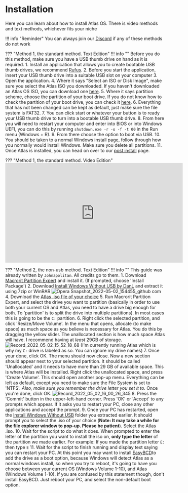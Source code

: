 # Installation

Here you can learn about how to install Atlas OS. There is video methods and text methods, whichever fits your niche

!!! info "Reminder"
    You can always join our [Discord](https://discord.com/servers/atlas-795710270000332800) if any of these methods do not work

??? "Method 1, the standard method. Text Edition"
    !!! info ""
        Before you do this method, make sure you have a USB thumb drive on hand as it is required.
    1. Install an application that allows you to create bootable USB thumb drives, we recommend [Rufus](https://rufus.ie/en/).
    2. Before you start the application, insert your USB thumb drive into a suitable USB slot on your computer
    3. Open the application.
    4. Where it says "Select an ISO or Disk Image", make sure you select the Atlas ISO you downloaded. If you haven't downloaded an Atlas OS ISO, you can download one [here](https://atlasos.net/downloads).
    5. Where it says partition scheme, choose the partition of your boot drive. If you do not know how to check the partition of your boot drive, you can check it [here](https://www.howtogeek.com/245610/how-to-check-if-a-disk-uses-gpt-or-mbr-and-how-to-convert-between-the-two/).
    6. Everything that has not been changed can be kept as default, just make sure the file system is FAT32.
    7. You can click start or whatever your button is to ready your USB thumb drive to turn into a bootable USB thumb drive.
    8. From here you will need to restart your computer and enter into BIOS or into Windows UEFI, you can do this by running `shutdown.exe -r -o -f -t 00` in the Run menu (Windows + R).
    9. From there choose the option to boot via USB.
    10. You should be taken to a normal Windows install page, follow through how you normally would install Windows. Make sure you delete all partitions.
    11. Once Atlas is installed, you can head on over to our [post install](../../Post%20Installation/) page.

??? "Method 1, the standard method. Video Edition"
    <iframe width="560" height="315" src="https://www.youtube.com/embed/Le-0wHEKvow" title="YouTube video player" frameborder="0" allow="accelerometer; autoplay; clipboard-write; encrypted-media; gyroscope; picture-in-picture" allowfullscreen></iframe>

??? "Method 2, the non-usb method. Text Edition"
    !!! info ""
        This guide was already written by `Johnapolitan`. All credits go to them.
    1. Download [Macrorit Partition Expert](https://macrorit.com/download.html?mds=)  and install it. (If prompted, choose 'Install Package')
    2. Download [Install Windows Without USB by DanL](https://github.com/iidanL/InstallWindowsWithoutUSB) and extract it using 7zip or WinRAR
    ![Opera Snapshot_2022-05-02_154455_github com](https://user-images.githubusercontent.com/71734690/166318804-209f8ced-d2cc-45ce-ac54-b3d428dc4e14.png)
    4. Download the [Atlas .iso file of your choice](https://atlasos.net/download)
    5. Run Macrorit Partition Expert, and select the drive you want to partition (basically in order to use both your current OS and Atlas, you need to have a drive big enough for both. To 'partition' is to split the drive into multiple partitions). In most cases this is going to be the `C:` partition.
    6. Right click the selected partition, and click 'Resize/Move Volume'. In the menu that opens, allocate (to make space) as much space as you believe is necessary for Atlas. You do this by dragging the yellow slider. The unallocated section is how much space Atlas will have. I recommend having at _least_ 29GB of storage.
    ![Record_2022_05_02_15_52_18_68](https://user-images.githubusercontent.com/71734690/166316148-007e1e03-2a77-4dfb-a42d-bfa249547b83.gif) (I'm currently running Atlas which is why my `C:` drive is labeled as so. You can ignore my drive names)
    7. Once your done, click OK. The menu should now close. Now a new section should appear next to your selected partition. It should be called 'Unallocated' and it needs to have more than 29 GB of available space. This is where Atlas will be installed. Right click the unallocated space, and press 'Create Volume'. This should open another pop-up menu. Everything can be left as default, except you need to make sure the File System is set to 'NTFS'. _Also, make sure you remember the drive letter you set it to._ Once you're done, click OK.
    ![Record_2022_05_02_16_00_26_345](https://user-images.githubusercontent.com/71734690/166317198-2a18bc51-ef7b-421b-8b0f-df79bd4d2890.gif)
    8. Press the 'Commit' button in the upper-left-hand corner. Press 'OK' or 'Accept' to any prompts which appear. If it asks you to restart your PC, close any other applications and accept the prompt.
    9. Once your PC has restarted, open the [Install Windows Without USB](https://github.com/iidanL/InstallWindowsWithoutUSB) folder you extracted earlier. It should prompt you to select the .iso of your choice (**Note: It may take a while for the file explorer window to pop-up. Please be patient**). Select the Atlas .iso. 
    10. Wait for the script to do what it does. When prompted to enter the letter of the partition you want to install the iso on, **only type the letter** of the partition we made earlier. For example: If you made the partition letter `E:` then type `E`
    11. Wait for the script to finish running and display text saying you can restart your PC. At this point you may want to install [EasyBCD](https://cfcdn.neosmart.net/software/EasyBCD/community/EasyBCD%202.4.exe)to add the drive as a boot option, because Windows will detect Atlas as a normal windows install, so when you try to reboot, it's going to have you choose between your current OS (Windows Volume 1-10), and Atlas (Windows Volume 1-10). If you are confused by this statement though, don't install EasyBCD. Just reboot your PC, and select the non-default boot option.
